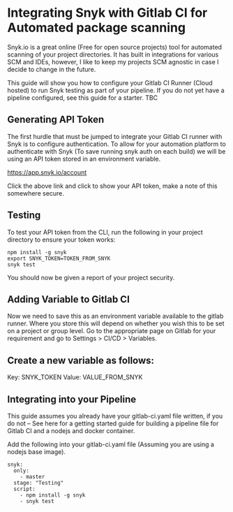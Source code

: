 # Integrating Snyk with Gitlab CI for Automated package scanning

Snyk.io is a great online (Free for open source projects) tool for automated scanning of your project directories. It has built in integrations for various SCM and IDEs, however, I like to keep my projects SCM agnostic in case I decide to change in the future.

This guide will show you how to configure your Gitlab CI Runner (Cloud hosted) to run Snyk testing as part of your pipeline. If you do not yet have a pipeline configured, see this guide for a starter. TBC

## Generating API Token
The first hurdle that must be jumped to integrate your Gitlab CI runner with Snyk is to configure authentication. To allow for your automation platform to authenticate with Snyk (To save running snyk auth on each build) we will be using an API token stored in an environment variable.

https://app.snyk.io/account

Click the above link and click to show your API token, make a note of this somewhere secure.

## Testing
To test your API token from the CLI, run the following in your project directory to ensure your token works:

```
npm install -g snyk
export SNYK_TOKEN=TOKEN_FROM_SNYK
snyk test
```

You should now be given a report of your project security.

## Adding Variable to Gitlab CI
Now we need to save this as an environment variable available to the gitlab runner. Where you store this will depend on whether you wish this to be set on a project or group level. Go to the appropriate page on Gitlab for your requirement and go to Settings > CI/CD > Variables.

## Create a new variable as follows:

Key: SNYK_TOKEN 
Value: VALUE_FROM_SNYK

## Integrating into your Pipeline
This guide assumes you already have your gitlab-ci.yaml file written, if you do not – See here for a getting started guide for building a pipeline file for Gitlab CI and a nodejs and docker container.

Add the following into your gitlab-ci.yaml file (Assuming you are using a nodejs base image).

```
snyk:
  only:
    - master
  stage: "Testing"
  script:
    - npm install -g snyk
    - snyk test
``` 